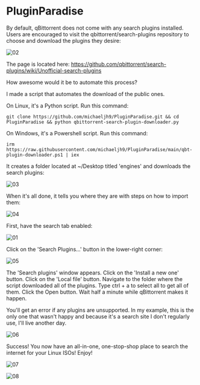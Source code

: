 # PluginParadise
By default, qBittorrent does not come with any search plugins installed. Users are encouraged to visit the qbittorrent/search-plugins repository to choose and download the plugins they desire:

![02](https://github.com/user-attachments/assets/6a8103c1-3b21-44ac-9d61-d2cbb79337d8)

The page is located here:
https://github.com/qbittorrent/search-plugins/wiki/Unofficial-search-plugins

How awesome would it be to automate this process?

I made a script that automates the download of the public ones.

On Linux, it's a Python script. Run this command:

```
git clone https://github.com/michaeljh9/PluginParadise.git && cd PluginParadise && python qbittorrent-search-plugin-downloader.py
```
On Windows, it's a Powershell script. Run this command:

```
irm https://raw.githubusercontent.com/michaeljh9/PluginParadise/main/qbt-plugin-downloader.ps1 | iex
```
It creates a folder located at ~/Desktop titled 'engines' and downloads the search plugins:

![03](https://github.com/user-attachments/assets/45c56508-e89c-4ccc-8ce6-3924401ec3cf)

When it's all done, it tells you where they are with steps on how to import them:

![04](https://github.com/user-attachments/assets/fa5736b3-5f9e-49d3-b7d6-b91ae9c0a95c)

First, have the search tab enabled:

![01](https://github.com/user-attachments/assets/7c89e2f5-a039-4ad1-a24d-d6ab3d1ea14e)

Click on the 'Search Plugins...' button in the lower-right corner:

![05](https://github.com/user-attachments/assets/3eb03276-2230-4552-afb5-7f51a357b1e9)

The 'Search plugins' window appears. Click on the 'Install a new one' button. Click on the 'Local file' button. Navigate to the folder where the script downloaded all of the plugins. Type ctrl + a to select all to get all of them. Click the Open button. Wait half a minute while qBittorrent makes it happen.

You'll get an error if any plugins are unsupported. In my example, this is the only one that wasn't happy and because it's a search site I don't regularly use, I'll live another day.

![06](https://github.com/user-attachments/assets/38829b25-cdcc-4f32-9591-182cfca516af)

Success! You now have an all-in-one, one-stop-shop place to search the internet for your Linux ISOs! Enjoy!

![07](https://github.com/user-attachments/assets/7a71d8c7-2ee7-4372-8c3b-c15770981643)

![08](https://github.com/user-attachments/assets/77f7a1f3-4940-404f-96d9-d0026adfef34)

